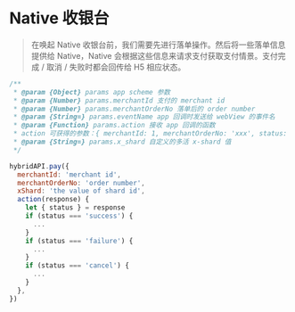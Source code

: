 # Native 收银台

> 在唤起 Native 收银台前，我们需要先进行落单操作。然后将一些落单信息提供给 Native，Native 会根据这些信息来请求支付获取支付情景。支付完成 / 取消 / 失败时都会回传给 H5 相应状态。

``` js
/**
 * @param {Object} params app scheme 参数
 * @param {Number} params.merchantId 支付的 merchant id
 * @param {Number} params.merchantOrderNo 落单后的 order number
 * @param {String=} params.eventName app 回调时发送给 webView 的事件名
 * @param {Function} params.action 接收 app 回调的函数
 * action 可获得的参数：{ merchantId: 1, merchantOrderNo: 'xxx', status: 'success' || 'failed' }
 * @param {String=} params.x_shard 自定义的多活 x-shard 值
 */

hybridAPI.pay({
  merchantId: 'merchant id',
  merchantOrderNo: 'order number',
  xShard: 'the value of shard id',
  action(response) {
    let { status } = response
    if (status === 'success') {
      ...
    }
    if (status === 'failure') {
      ...
    }
    if (status === 'cancel') {
      ...
    }
  },
})
```
